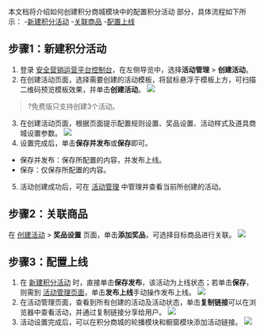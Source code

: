 本文档将介绍如何创建积分商城模块中的配置积分活动  部分，具体流程如下所示：
<dx-steps>
-[新建积分活动](#stpe1)
-[关联商品](#stpe2)
-[配置上线](#stpe3)
</dx-steps>



## 步骤1：新建积分活动[](id:stpe1)
1. 登录 [安全营销运营平台控制台](https://console.cloud.tencent.com/smop/data/mallUser)，在左侧导览中，选择**活动管理** > **创建活动**。
2. 在创建活动页面，选择需要创建的活动模板，将鼠标悬浮于模板上方，可扫描二维码预览模板效果，并单击**创建活动**。
![](https://qcloudimg.tencent-cloud.cn/raw/974a55d94395f9c4c776fde9640bfbf3.png)
>?免费版只支持创建3个活动。
3. 在创建活动页面，根据页面提示配置规则设置、奖品设置、活动样式及道具商城设置参数。
![](https://qcloudimg.tencent-cloud.cn/raw/54c9f7204d716780ab2ecae42bf085f5.png)
4. 设置完成后，单击**保存并发布**或**保存**即可。
  - 保存并发布：保存所配置的内容，并发布上线。
  - 保存：仅保存所配置的内容。
5. 活动创建成功后，可在 [活动管理](https://console.cloud.tencent.com/smop/mall/act_manager) 中管理并查看当前所创建的活动。


## 步骤2：关联商品[](id:stpe2)
在 [创建活动](https://console.cloud.tencent.com/smop/mall/mall_front_page) > **奖品设置** 页面，单击**添加奖品**，可选择目标商品进行关联。
![](https://qcloudimg.tencent-cloud.cn/raw/a4960c6e903bcf03aeae9f547da7013b.png)


## 步骤3：配置上线[](id:stpe3)
1. 在 [新建积分活动](#stpe1) 时，直接单击**保存发布**，该活动为上线状态；若单击**保存**，则需到 [活动管理页面](https://console.cloud.tencent.com/smop/mall/act_manager)，单击**发布上线**手动操作发布上线。
![](https://qcloudimg.tencent-cloud.cn/raw/68c6401bfe9f716140df991174b8b69c.png)
2. 在活动管理页面，查看到所有创建的活动及活动状态，单击**复制链接**可以在浏览器中查看活动，并通过复制链接分享给用户。
![](https://qcloudimg.tencent-cloud.cn/raw/22d0641ecd1895e6ebf9330bec0e712a.png)
3. 活动设置完成后，可以在积分商城的轮播模块和橱窗模块添加活动链接。
![](https://qcloudimg.tencent-cloud.cn/raw/c37de235822a75cd349c919c244206ee.png)
